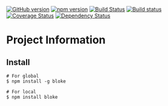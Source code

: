 [![GitHub version](https://badge.fury.io/gh/DavidKk%2F2Fbloke.svg)](https://badge.fury.io/gh/DavidKk%2Fbloke)
[![npm version](https://badge.fury.io/js/bloke.svg)](https://badge.fury.io/js/bloke)
[![Build Status](https://travis-ci.org/DavidKk/bloke.svg?branch=master)](https://travis-ci.org/DavidKk/bloke)
[![Build status](https://ci.appveyor.com/api/projects/status/p76hetxe0us38axx?svg=true)](https://ci.appveyor.com/project/DavidKk/bloke)
[![Coverage Status](https://coveralls.io/repos/github/DavidKk/bloke/badge.svg?branch=master)](https://coveralls.io/github/DavidKk/bloke?branch=master)
[![Dependency Status](https://dependencyci.com/github/DavidKk/bloke/badge)](https://dependencyci.com/github/DavidKk/bloke)

# Project Information

## Install

```
# For global
$ npm install -g bloke

# For local
$ npm install bloke
```
